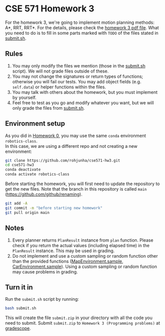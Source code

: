 # CSE 571 Homework 3
For the homework 3, we're going to implement motion planning methods: A*, RRT, RRT*.
For the details, please check the [homework 3 pdf file](https://courses.cs.washington.edu/courses/cse571/21sp/homeworks/hw3.pdf).
What you need to do is to fill in some parts marked with `TODO` of the files stated in [submit.sh](submit.sh). 


## Rules ##
1. You may only modify the files we mention (those in the [submit.sh](submit.sh) script). We will not grade files outside of these.
1. You may not change the signatures or return types of functions; otherwise you will fail our tests. 
   You may add object fields (e.g. `self.data`) or helper functions within the files.
1. You may talk with others about the homework, but you must implement by yourself.
1. Feel free to test as you go and modify whatever you want, but we will only grade the files from [submit.sh](submit.sh).


## Environment setup ##
As you did in [Homework 0](https://github.com/fishbotics/uw-robotics-571-sp21/#homework-0-setup-conda-and-the-codebase), 
you may use the same `conda` environment `robotics-class`.   
In this case, we are using a different repo and not creating a new environment:

```bash
git clone https://github.com/rohjunha/cse571-hw3.git
cd cse571-hw3
conda deactivate
conda activate robotics-class
```

Before starting the homework, you will first need to update the repository to get the new files.
Note that the branch in this repository is called `main` (https://github.com/github/renaming).
```bash
git add -A
git commit -m "before starting new homework"
git pull origin main
```


## Notes ##
1. Every planner returns `PlanResult` instance from `plan` function. Please check if you return the actual values (including elapsed time) in the `PlanResult` instance. This may be used in grading.
1. Do not implement and use a custom sampling or random function other than the provided functions 
   ([MapEnvironment.sample](https://github.com/rohjunha/cse571-hw3/blob/main/environments/MapEnvironment.py#L29-L36),
   [CarEnvironment.sample](https://github.com/rohjunha/cse571-hw3/blob/main/environments/CarEnvironment.py#L40-L49)).
   Using a custom sampling or random function may cause problems in grading.


## Turn it in ##
Run the `submit.sh` script by running:

```bash
bash submit.sh
```

This will create the file `submit.zip` in your directory with all the code you need to submit.
Submit `submit.zip` to `Homework 3 (Programming problems)` at [gradescope](https://gradescope.com).

